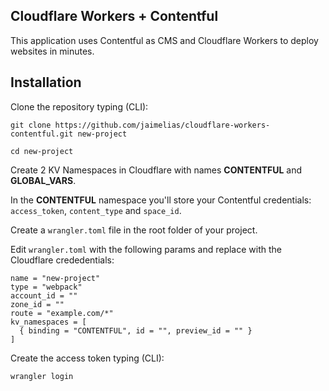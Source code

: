 ## Cloudflare Workers + Contentful

This application uses Contentful as CMS and Cloudflare Workers to deploy websites in minutes.

## Installation

Clone the repository typing (CLI):

```
git clone https://github.com/jaimelias/cloudflare-workers-contentful.git new-project

cd new-project
```

Create 2 KV Namespaces in Cloudflare with names  __CONTENTFUL__ and __GLOBAL_VARS__.

In the __CONTENTFUL__ namespace you'll store your Contentful credentials: `access_token`, `content_type` and `space_id`.

Create a `wrangler.toml` file in the root folder of your project.

Edit `wrangler.toml` with the following params and replace with the Cloudflare crededentials:

```
name = "new-project"
type = "webpack"
account_id = ""
zone_id = ""
route = "example.com/*"
kv_namespaces = [
  { binding = "CONTENTFUL", id = "", preview_id = "" }
]
```

Create the access token typing (CLI):

```
wrangler login
```